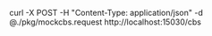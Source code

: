 curl -X POST -H "Content-Type: application/json" -d @./pkg/mockcbs.request http://localhost:15030/cbs
